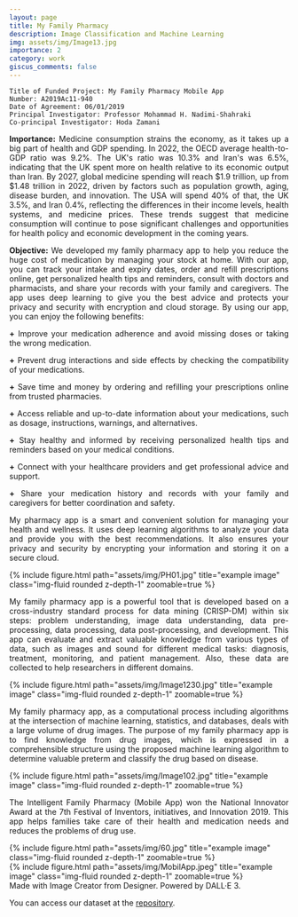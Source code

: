 ```yaml
---
layout: page
title: My Family Pharmacy
description: Image Classification and Machine Learning
img: assets/img/Image13.jpg
importance: 2
category: work
giscus_comments: false
---
```


    Title of Funded Project: My Family Pharmacy Mobile App
    Number: A2019Ac11-940
    Date of Agreement: 06/01/2019
    Principal Investigator: Professor Mohammad H. Nadimi-Shahraki
    Co-principal Investigator: Hoda Zamani 


<p align="justify"><b>Importance:</b> Medicine consumption strains the economy, as it takes up a big part of health and GDP spending. In 2022, the OECD average health-to-GDP ratio was 9.2%. The UK's ratio was 10.3% and Iran's was 6.5%, indicating that the UK spent more on health relative to its economic output than Iran. By 2027, global medicine spending will reach $1.9 trillion, up from $1.48 trillion in 2022, driven by factors such as population growth, aging, disease burden, and innovation. The USA will spend 40% of that, the UK 3.5%, and Iran 0.4%, reflecting the differences in their income levels, health systems, and medicine prices. These trends suggest that medicine consumption will continue to pose significant challenges and opportunities for health policy and economic development in the coming years.</p>
    
<p align="justify"><b>Objective:</b> We developed my family pharmacy app to help you reduce the huge cost of medication by managing your stock at home. With our app, you can track your intake and expiry dates, order and refill prescriptions online, get personalized health tips and reminders, consult with doctors and pharmacists, and share your records with your family and caregivers. The app uses deep learning to give you the best advice and protects your privacy and security with encryption and cloud storage. By using our app, you can enjoy the following benefits:
<p align="justify"><b>+</b> Improve your medication adherence and avoid missing doses or taking the wrong medication.</p>
<p align="justify"><b>+</b> Prevent drug interactions and side effects by checking the compatibility of your medications.</p>
<p align="justify"><b>+</b> Save time and money by ordering and refilling your prescriptions online from trusted pharmacies.</p>
<p align="justify"><b>+</b> Access reliable and up-to-date information about your medications, such as dosage, instructions, warnings, and alternatives.</p>
<p align="justify"><b>+</b> Stay healthy and informed by receiving personalized health tips and reminders based on your medical conditions.</p>
<p align="justify"><b>+</b> Connect with your healthcare providers and get professional advice and support.</p>
<p align="justify"><b>+</b> Share your medication history and records with your family and caregivers for better coordination and safety.</p>
    
<p align="justify">My pharmacy app is a smart and convenient solution for managing your health and wellness. It uses deep learning algorithms to analyze your data and provide you with the best recommendations. It also ensures your privacy and security by encrypting your information and storing it on a secure cloud.

<div class="row">
    <div class="col-sm mt-3 mt-md-0">
        {% include figure.html path="assets/img/PH01.jpg" title="example image" class="img-fluid rounded z-depth-1" zoomable=true %}
    </div>
</div>

<div class="caption">
     
</div>


<p align="justify">My family pharmacy app is a powerful tool that is developed based on a cross-industry standard process for data mining (CRISP-DM) within six steps: problem understanding, image data understanding, data pre-processing, data processing, data post-processing, and development. This app can evaluate and extract valuable knowledge from various types of data, such as images and sound for different medical tasks: diagnosis, treatment, monitoring, and patient management. Also, these data are collected to help researchers in different domains.

<div class="row">
    <div class="col-sm mt-3 mt-md-0">
        {% include figure.html path="assets/img/Image1230.jpg" title="example image" class="img-fluid rounded z-depth-1" zoomable=true %}
    </div>
</div>
<div class="caption">
     
</div>

<p align="justify">My family pharmacy app, as a computational process including algorithms at the intersection of machine learning, statistics, and databases, deals with a large volume of drug images. The purpose of my family pharmacy app is to find knowledge from drug images, which is expressed in a comprehensible structure using the proposed machine learning algorithm to determine valuable preterm and classify the drug based on disease.</p>


<div class="row">
    <div class="col-sm mt-3 mt-md-0">
        {% include figure.html path="assets/img/Image102.jpg" title="example image" class="img-fluid rounded z-depth-1" zoomable=true %}
    </div>
</div>
<div class="caption">
    
</div>

<p align="justify">The Intelligent Family Pharmacy (Mobile App) won the National Innovator Award at the 7th Festival of Inventors, initiatives, and Innovation 2019. This app helps families take care of their health and medication needs and reduces the problems of drug use.</p>

<div class="row justify-content-sm-center">
    <div class="col-sm-8 mt-3 mt-md-0">
        {% include figure.html path="assets/img/60.jpg" title="example image" class="img-fluid rounded z-depth-1" zoomable=true %}
    </div>
    <div class="col-sm-4 mt-3 mt-md-0">
        {% include figure.html path="assets/img/MobilApp.jpeg" title="example image" class="img-fluid rounded z-depth-1" zoomable=true %}
    </div>
</div>

<div class="caption">
    Made with Image Creator from Designer. Powered by DALL·E 3.
</div>

<p align="justify"> You can access our dataset at the <a href="https://hodazamani.github.io/repositories">repository</a>.</p>
